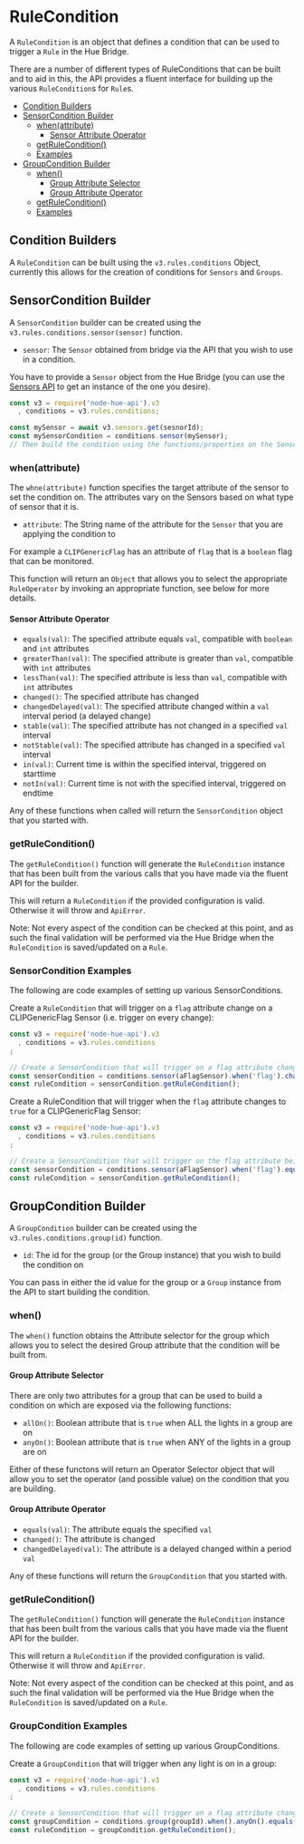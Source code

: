 # RuleCondition

A `RuleCondition` is an object that defines a condition that can be used to trigger a `Rule` in the Hue Bridge.

There are a number of different types of RuleConditions that can be built and to aid in this, the API provides a 
fluent interface for building up the various `RuleCondition`s for `Rule`s.


* [Condition Builders](#condition-builders)
* [SensorCondition Builder](#sensorcondition-builder)
    * [when(attribute)](#whenattribute)
        * [Sensor Attribute Operator](#sensor-attribute-operator)
    * [getRuleCondition()](#getrulecondition)
    * [Examples](#sensorcondition-examples)
* [GroupCondition Builder](#groupcondition-builder)
    * [when()](#when)
        * [Group Attribute Selector](#group-attribute-selector)
        * [Group Attribute Operator](#group-attribute-operator)
    * [getRuleCondition()](#getrulecondition-1)
    * [Examples](#groupcondition-examples)


## Condition Builders

A `RuleCondition` can be built using the `v3.rules.conditions` Object, currently this allows for the creation of 
conditions for `Sensors` and `Groups`.


## SensorCondition Builder

A `SensorCondition` builder can be created using the `v3.rules.conditions.sensor(sensor)` function.

* `sensor`: The `Sensor` obtained from bridge via the API that you wish to use in a condition.

You have to provide a `Sensor` object from the Hue Bridge (you can use the [Sensors API](./sensors.md) to get an 
instance of the one you desire).

```js
const v3 = require('node-hue-api').v3
  , conditions = v3.rules.conditions;

const mySensor = await v3.sensors.get(sesnorId);
const mySensorCondition = conditions.sensor(mySensor);
// Then build the condition using the functions/properties on the SensorConditions
```

### when(attribute)
The `whne(attribute)` function specifies the target attribute of the sensor to set the condition on. The attributes vary
on the Sensors based on what type of sensor that it is.

* `attribute`: The String name of the attribute for the `Sensor` that you are applying the condition to

For example a `CLIPGenericFlag` has an attribute of `flag` that is a `boolean` flag that can be monitored.

This function will return an `Object` that allows you to select the appropriate `RuleOperator` by invoking an appropriate 
function, see below for more details.

#### Sensor Attribute Operator

* `equals(val)`: The specified attribute equals `val`, compatible with `boolean` and `int` attributes
* `greaterThan(val)`: The specified attribute is greater than `val`, compatible with `int` attributes
* `lessThan(val)`: The specified attribute is less than `val`, compatible with `int` attributes
* `changed()`: The specified attribute has changed
* `changedDelayed(val)`: The specified attribute changed within a `val` interval period (a delayed change)
* `stable(val)`: The specified attribute has not changed in a specified `val` interval
* `notStable(val)`: The specified attribute has changed in a specified `val` interval
* `in(val)`: Current time is within the specified interval, triggered on starttime
* `notIn(val)`: Current time is not with the specified interval, triggered on endtime

Any of these functions when called will return the `SensorCondition` object that you started with.

### getRuleCondition()
The `getRuleCondition()` function will generate the `RuleCondition` instance that has been built from the various 
calls that you have made via the fluent API for the builder.

This will return a `RuleCondition` if the provided configuration is valid. Otherwise it will throw and `ApiError`.

Note: Not every aspect of the condition can be checked at this point, and as such the final validation will be performed
via the Hue Bridge when the `RuleCondition` is saved/updated on a `Rule`.


### SensorCondition Examples

The following are code examples of setting up various SensorConditions.

Create a `RuleCondition` that will trigger on a `flag` attribute change on a CLIPGenericFlag Sensor (i.e. trigger on every change): 
```js
const v3 = require('node-hue-api').v3
  , conditions = v3.rules.conditions
;

// Create a SensorCondition that will trigger on a flag attribute change for the CLIPGenericFlag Sensor:
const sensorCondition = conditions.sensor(aFlagSensor).when('flag').changed();
const ruleCondition = sensorCondition.getRuleCondition();
```

Create a RuleCondition that will trigger when the `flag` attribute changes to `true` for a CLIPGenericFlag Sensor:
```js
const v3 = require('node-hue-api').v3
  , conditions = v3.rules.conditions
;

// Create a SensorCondition that will trigger on the flag attribute being true CLIPGenericFlag Sensor:
const sensorCondition = conditions.sensor(aFlagSensor).when('flag').equals(true);
const ruleCondition = sensorCondition.getRuleCondition();
```


## GroupCondition Builder

A `GroupCondition` builder can be created using the `v3.rules.conditions.group(id)` function.

* `id`: The id for the group (or the Group instance) that you wish to build the condition on

You can pass in either the id value for the group or a `Group` instance from the API to start building the condition.

### when()
The `when()` function obtains the Attribute selector for the group which allows you to select the desired Group attribute
that the condition will be built from.

#### Group Attribute Selector
There are only two attributes for a group that can be used to build a condition on which are exposed via the following
functions:

* `allOn()`: Boolean attribute that is `true` when ALL the lights in a group are on
* `anyOn()`: Boolean attribute that is `true` when ANY of the lights in a group are on

Either of these functons will return an Operator Selector object that will allow you to set the operator (and possible value)
on the condition that you are building.

#### Group Attribute Operator  

* `equals(val)`: The attribute equals the specified `val`
* `changed()`: The attribute is changed
* `changedDelayed(val)`: The attribute is a delayed changed within a period `val`
 
Any of these functions will return the `GroupCondition` that you started with. 
 
 
### getRuleCondition()
The `getRuleCondition()` function will generate the `RuleCondition` instance that has been built from the various 
calls that you have made via the fluent API for the builder.

This will return a `RuleCondition` if the provided configuration is valid. Otherwise it will throw and `ApiError`.

Note: Not every aspect of the condition can be checked at this point, and as such the final validation will be performed
via the Hue Bridge when the `RuleCondition` is saved/updated on a `Rule`.

### GroupCondition Examples

The following are code examples of setting up various GroupConditions.

Create a `GroupCondition` that will trigger when any light is on in a group: 
```js
const v3 = require('node-hue-api').v3
  , conditions = v3.rules.conditions
;

// Create a SensorCondition that will trigger on a flag attribute change for the CLIPGenericFlag Sensor:
const groupCondition = conditions.group(groupId).when().anyOn().equals(true);
const ruleCondition = groupCondition.getRuleCondition();
```
